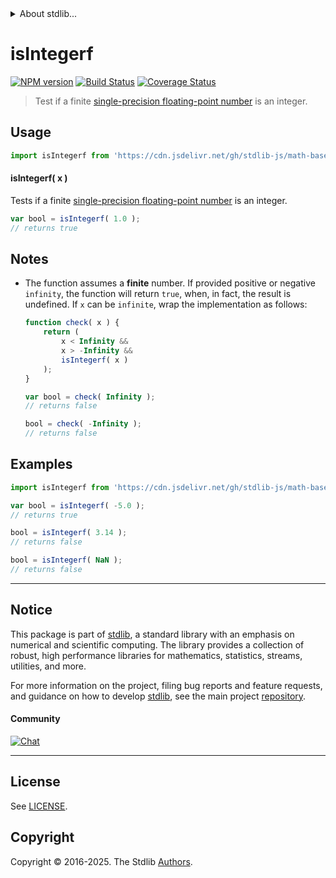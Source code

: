 <!--

@license Apache-2.0

Copyright (c) 2024 The Stdlib Authors.

Licensed under the Apache License, Version 2.0 (the "License");
you may not use this file except in compliance with the License.
You may obtain a copy of the License at

   http://www.apache.org/licenses/LICENSE-2.0

Unless required by applicable law or agreed to in writing, software
distributed under the License is distributed on an "AS IS" BASIS,
WITHOUT WARRANTIES OR CONDITIONS OF ANY KIND, either express or implied.
See the License for the specific language governing permissions and
limitations under the License.

-->


<details>
  <summary>
    About stdlib...
  </summary>
  <p>We believe in a future in which the web is a preferred environment for numerical computation. To help realize this future, we've built stdlib. stdlib is a standard library, with an emphasis on numerical and scientific computation, written in JavaScript (and C) for execution in browsers and in Node.js.</p>
  <p>The library is fully decomposable, being architected in such a way that you can swap out and mix and match APIs and functionality to cater to your exact preferences and use cases.</p>
  <p>When you use stdlib, you can be absolutely certain that you are using the most thorough, rigorous, well-written, studied, documented, tested, measured, and high-quality code out there.</p>
  <p>To join us in bringing numerical computing to the web, get started by checking us out on <a href="https://github.com/stdlib-js/stdlib">GitHub</a>, and please consider <a href="https://opencollective.com/stdlib">financially supporting stdlib</a>. We greatly appreciate your continued support!</p>
</details>

# isIntegerf

[![NPM version][npm-image]][npm-url] [![Build Status][test-image]][test-url] [![Coverage Status][coverage-image]][coverage-url] <!-- [![dependencies][dependencies-image]][dependencies-url] -->

> Test if a finite [single-precision floating-point number][ieee754] is an integer.



<section class="usage">

## Usage

```javascript
import isIntegerf from 'https://cdn.jsdelivr.net/gh/stdlib-js/math-base-assert-is-integerf@deno/mod.js';
```

#### isIntegerf( x )

Tests if a finite [single-precision floating-point number][ieee754] is an integer.

```javascript
var bool = isIntegerf( 1.0 );
// returns true
```

</section>

<!-- /.usage -->

<section class="notes">

## Notes

-   The function assumes a **finite** number. If provided positive or negative `infinity`, the function will return `true`, when, in fact, the result is undefined. If `x` can be `infinite`, wrap the implementation as follows:

    ```javascript
    function check( x ) {
        return (
            x < Infinity &&
            x > -Infinity &&
            isIntegerf( x )
        );
    }

    var bool = check( Infinity );
    // returns false

    bool = check( -Infinity );
    // returns false
    ```

</section>

<!-- /.notes -->

<section class="examples">

## Examples

<!-- eslint no-undef: "error" -->

```javascript
import isIntegerf from 'https://cdn.jsdelivr.net/gh/stdlib-js/math-base-assert-is-integerf@deno/mod.js';

var bool = isIntegerf( -5.0 );
// returns true

bool = isIntegerf( 3.14 );
// returns false

bool = isIntegerf( NaN );
// returns false
```

</section>

<!-- /.examples -->

<!-- C interface documentation. -->



<!-- Section for related `stdlib` packages. Do not manually edit this section, as it is automatically populated. -->

<section class="related">

</section>

<!-- /.related -->

<!-- Section for all links. Make sure to keep an empty line after the `section` element and another before the `/section` close. -->


<section class="main-repo" >

* * *

## Notice

This package is part of [stdlib][stdlib], a standard library with an emphasis on numerical and scientific computing. The library provides a collection of robust, high performance libraries for mathematics, statistics, streams, utilities, and more.

For more information on the project, filing bug reports and feature requests, and guidance on how to develop [stdlib][stdlib], see the main project [repository][stdlib].

#### Community

[![Chat][chat-image]][chat-url]

---

## License

See [LICENSE][stdlib-license].


## Copyright

Copyright &copy; 2016-2025. The Stdlib [Authors][stdlib-authors].

</section>

<!-- /.stdlib -->

<!-- Section for all links. Make sure to keep an empty line after the `section` element and another before the `/section` close. -->

<section class="links">

[npm-image]: http://img.shields.io/npm/v/@stdlib/math-base-assert-is-integerf.svg
[npm-url]: https://npmjs.org/package/@stdlib/math-base-assert-is-integerf

[test-image]: https://github.com/stdlib-js/math-base-assert-is-integerf/actions/workflows/test.yml/badge.svg?branch=main
[test-url]: https://github.com/stdlib-js/math-base-assert-is-integerf/actions/workflows/test.yml?query=branch:main

[coverage-image]: https://img.shields.io/codecov/c/github/stdlib-js/math-base-assert-is-integerf/main.svg
[coverage-url]: https://codecov.io/github/stdlib-js/math-base-assert-is-integerf?branch=main

<!--

[dependencies-image]: https://img.shields.io/david/stdlib-js/math-base-assert-is-integerf.svg
[dependencies-url]: https://david-dm.org/stdlib-js/math-base-assert-is-integerf/main

-->

[chat-image]: https://img.shields.io/gitter/room/stdlib-js/stdlib.svg
[chat-url]: https://app.gitter.im/#/room/#stdlib-js_stdlib:gitter.im

[stdlib]: https://github.com/stdlib-js/stdlib

[stdlib-authors]: https://github.com/stdlib-js/stdlib/graphs/contributors

[umd]: https://github.com/umdjs/umd
[es-module]: https://developer.mozilla.org/en-US/docs/Web/JavaScript/Guide/Modules

[deno-url]: https://github.com/stdlib-js/math-base-assert-is-integerf/tree/deno
[deno-readme]: https://github.com/stdlib-js/math-base-assert-is-integerf/blob/deno/README.md
[umd-url]: https://github.com/stdlib-js/math-base-assert-is-integerf/tree/umd
[umd-readme]: https://github.com/stdlib-js/math-base-assert-is-integerf/blob/umd/README.md
[esm-url]: https://github.com/stdlib-js/math-base-assert-is-integerf/tree/esm
[esm-readme]: https://github.com/stdlib-js/math-base-assert-is-integerf/blob/esm/README.md
[branches-url]: https://github.com/stdlib-js/math-base-assert-is-integerf/blob/main/branches.md

[stdlib-license]: https://raw.githubusercontent.com/stdlib-js/math-base-assert-is-integerf/main/LICENSE

[ieee754]: https://en.wikipedia.org/wiki/IEEE_754-1985

</section>

<!-- /.links -->
